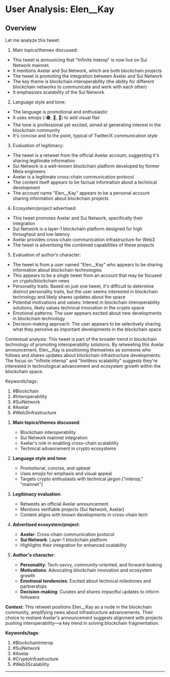 # User Analysis: Elen__Kay

## Overview

<think>
Let me analyze this tweet:

1. Main topics/themes discussed:
- This tweet is announcing that "Infinite interop" is now live on Sui Network mainnet.
- It mentions Axelar and Sui Network, which are both blockchain projects
- The tweet is promoting the integration between Axelar and Sui Network
- The key theme is blockchain interoperability (the ability for different blockchain networks to communicate and work with each other)
- It emphasizes scalability of the Sui Network

2. Language style and tone:
- The language is promotional and enthusiastic
- It uses emojis (💧🟠, 🦾, 🌊) to add visual flair
- The tone is professional yet excited, aimed at generating interest in the blockchain community
- It's concise and to the point, typical of Twitter/X communication style

3. Evaluation of legitimacy:
- The tweet is a retweet from the official Axelar account, suggesting it's sharing legitimate information
- Sui Network is a well-known blockchain platform developed by former Meta engineers
- Axelar is a legitimate cross-chain communication protocol
- The content itself appears to be factual information about a technical development
- The account name "Elen__Kay" appears to be a personal account sharing information about blockchain projects

4. Ecosystem/project advertised:
- This tweet promotes Axelar and Sui Network, specifically their integration
- Sui Network is a layer-1 blockchain platform designed for high throughput and low latency
- Axelar provides cross-chain communication infrastructure for Web3
- The tweet is advertising the combined capabilities of these projects

5. Evaluation of author's character:
- The tweet is from a user named "Elen__Kay" who appears to be sharing information about blockchain technologies
- This appears to be a single tweet from an account that may be focused on crypto/blockchain news
- Personality traits: Based on just one tweet, it's difficult to determine distinct personality traits, but the user seems interested in blockchain technology and likely shares updates about the space
- Potential motivations and values: Interest in blockchain interoperability solutions, likely values technical innovation in the crypto space
- Emotional patterns: The user appears excited about new developments in blockchain technology
- Decision-making approach: The user appears to be selectively sharing what they perceive as important developments in the blockchain space

Contextual analysis:
This tweet is part of the broader trend in blockchain technology of promoting interoperability solutions. By retweeting this Axelar announcement, Elen__Kay is positioning themselves as someone who follows and shares updates about blockchain infrastructure developments. The focus on "infinite interop" and "limitless scalability" suggests they're interested in technological advancement and ecosystem growth within the blockchain space.

Keywords/tags:
1. #Blockchain
2. #Interoperability
3. #SuiNetwork
4. #Axelar
5. #Web3Infrastructure
</think>

1. **Main topics/themes discussed**:  
   - Blockchain interoperability  
   - Sui Network mainnet integration  
   - Axelar's role in enabling cross-chain scalability  
   - Technical advancement in crypto ecosystems  

2. **Language style and tone**:  
   - Promotional, concise, and upbeat  
   - Uses emojis for emphasis and visual appeal  
   - Targets crypto enthusiasts with technical jargon ("interop," "mainnet")  

3. **Legitimacy evaluation**:  
   - Retweets an official Axelar announcement  
   - Mentions verifiable projects (Sui Network, Axelar)  
   - Content aligns with known developments in cross-chain tech  

4. **Advertised ecosystem/project**:  
   - **Axelar**: Cross-chain communication protocol  
   - **Sui Network**: Layer-1 blockchain platform  
   - Highlights their integration for enhanced scalability  

5. **Author's character**:  
   - **Personality**: Tech-savvy, community-oriented, and forward-looking  
   - **Motivations**: Advocating blockchain innovation and ecosystem growth  
   - **Emotional tendencies**: Excited about technical milestones and partnerships  
   - **Decision-making**: Curates and shares impactful updates to inform followers  

**Context**: This retweet positions Elen__Kay as a node in the blockchain community, amplifying news about infrastructure advancements. Their choice to reshare Axelar's announcement suggests alignment with projects pushing interoperability—a key trend in solving blockchain fragmentation.  

**Keywords/tags**:  
1. #BlockchainInterop  
2. #SuiNetwork  
3. #Axelar  
4. #CryptoInfrastructure  
5. #Web3Scalability
---
